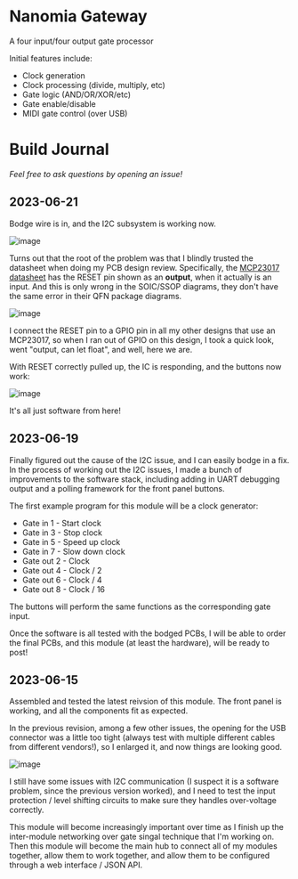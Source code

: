 # Nanomia Gateway

A four input/four output gate processor

Initial features include:
- Clock generation
- Clock processing (divide, multiply, etc)
- Gate logic (AND/OR/XOR/etc)
- Gate enable/disable
- MIDI gate control (over USB)

# Build Journal

_Feel free to ask questions by opening an issue!_

## 2023-06-21

Bodge wire is in, and the I2C subsystem is working now.

![image](https://github.com/dslik/nanomia/assets/5757591/dba20c21-ce91-4b36-b6d9-75d021cba83f)

Turns out that the root of the problem was that I blindly trusted the datasheet when doing my PCB design review. Specifically, the [MCP23017 datasheet](https://ww1.microchip.com/downloads/aemDocuments/documents/APID/ProductDocuments/DataSheets/MCP23017-Data-Sheet-DS20001952.pdf) has the RESET pin shown as an **output**, when it actually is an input. And this is only wrong in the SOIC/SSOP diagrams, they don't have the same error in their QFN package diagrams.

![image](https://github.com/dslik/nanomia/assets/5757591/15a889b7-8135-49cc-96f7-79d5f6e5daa3)

I connect the RESET pin to a GPIO pin in all my other designs that use an MCP23017, so when I ran out of GPIO on this design, I took a quick look, went "output, can let float", and well, here we are.

With RESET correctly pulled up, the IC is responding, and the buttons now work:

![image](https://github.com/dslik/nanomia/assets/5757591/1057bdb4-c6c6-4830-8921-ff2d2e5b0755)

It's all just software from here!

## 2023-06-19

Finally figured out the cause of the I2C issue, and I can easily bodge in a fix. In the process of working out the I2C issues, I made a bunch of improvements to the software stack, including adding in UART debugging output and a polling framework for the front panel buttons.

The first example program for this module will be a clock generator:

- Gate in 1 - Start clock
- Gate in 3 - Stop clock
- Gate in 5 - Speed up clock
- Gate in 7 - Slow down clock
- Gate out 2 - Clock
- Gate out 4 - Clock / 2
- Gate out 6 - Clock / 4
- Gate out 8 - Clock / 16

The buttons will perform the same functions as the corresponding gate input.

Once the software is all tested with the bodged PCBs, I will be able to order the final PCBs, and this module (at least the hardware), will be ready to post!

## 2023-06-15

Assembled and tested the latest reivsion of this module. The front panel is working, and all the components fit as expected.

In the previous revision, among a few other issues, the opening for the USB connector was a little too tight (always test with multiple different cables from different vendors!), so I enlarged it, and now things are looking good.

![image](https://github.com/dslik/nanomia/assets/5757591/90e9ad13-e92a-4a55-b583-0203346e3280)

I still have some issues with I2C communication (I suspect it is a software problem, since the previous version worked), and I need to test the input protection / level shifting circuits to make sure they handles over-voltage correctly.

This module will become increasingly important over time as I finish up the inter-module networking over gate singal technique that I'm working on. Then this module will become the main hub to connect all of my modules together, allow them to work together, and allow them to be configured through a web interface / JSON API.
